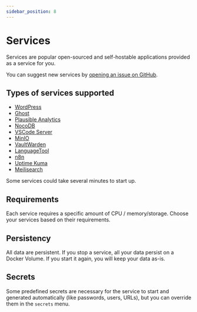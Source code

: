 ```yaml
---
sidebar_position: 8
---
```


# Services

Services are popular open-sourced and self-hostable applications provided as a service for you.

You can suggest new services by [opening an issue on GitHub](https://github.com/coollabsio/coolify/issues/new).

## Types of services supported

- [WordPress](https://wordpress.org)
- [Ghost](https://ghost.org)
- [Plausible Analytics](https://plausible.io)
- [NocoDB](https://nocodb.com)
- [VSCode Server](https://github.com/cdr/code-server)
- [MinIO](https://min.io)
- [VaultWarden](https://github.com/dani-garcia/vaultwarden)
- [LanguageTool](https://languagetool.org)
- [n8n](https://n8n.io)
- [Uptime Kuma](https://github.com/louislam/uptime-kuma)
- [Meilisearch](https://www.meilisearch.com)

Some services could take several minutes to start up.

## Requirements
Each service requires a specific amount of CPU / memory/storage. Choose your services based on their requirements.

## Persistency

All data are persistent. If you stop a service, all your data persist on a Docker Volume. If you start it again, you will keep your data as-is.

## Secrets
Some predefined secrets are necessary for the service to start and generated automatically (like passwords, users, URLs), but you can override them in the `secrets` menu.